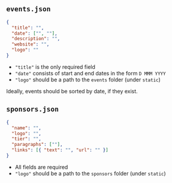 ## `events.json`

```json
{
  "title": "",
  "date": ["", ""],
  "description": "",
  "website": "",
  "logo": ""
}
```

- `"title"` is the only required field
- `"date"` consists of start and end dates in the form `D MMM YYYY`
- `"logo"` should be a path to the `events` folder (under `static`)

Ideally, events should be sorted by date, if they exist.

## `sponsors.json`

```json
{
  "name": "",
  "logo": "",
  "tier": "",
  "paragraphs": [""],
  "links": [{ "text": "", "url": "" }]
}
```

- All fields are required
- `"logo"` should be a path to the `sponsors` folder (under `static`)
